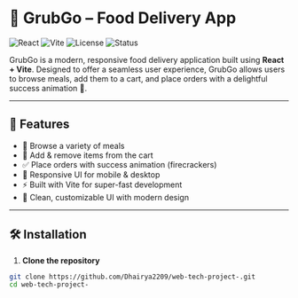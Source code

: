 # 🍔 GrubGo – Food Delivery App

![React](https://img.shields.io/badge/React-%5E18.2.0-blue?logo=react)
![Vite](https://img.shields.io/badge/Vite-%5E4.0.0-purple?logo=vite)
![License](https://img.shields.io/badge/License-MIT-green)
![Status](https://img.shields.io/badge/Status-Active-brightgreen)

GrubGo is a modern, responsive food delivery application built using **React + Vite**. Designed to offer a seamless user experience, GrubGo allows users to browse meals, add them to a cart, and place orders with a delightful success animation 🎉.

---

## 🚀 Features

- 🍕 Browse a variety of meals
- 🛒 Add & remove items from the cart
- ✅ Place orders with success animation (firecrackers)
- 📱 Responsive UI for mobile & desktop
- ⚡ Built with Vite for super-fast development
- 💅 Clean, customizable UI with modern design

---



## 🛠️ Installation

1. **Clone the repository**
```bash
git clone https://github.com/Dhairya2209/web-tech-project-.git
cd web-tech-project-
